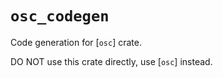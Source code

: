 # `osc_codegen`

Code generation for [`osc`] crate.

DO NOT use this crate directly, use [`osc`] instead.